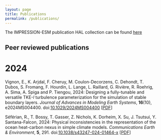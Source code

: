 ```yaml
---
layout: page
title: Publications
permalink: /publications/
---
```


The IMPRESSION-ESM publication HAL collection can be found [here](https://hal.science/TRACCS-PC7-IMPRESSION-ESM)

## Peer reviewed publications

# 2024

Vignon, E., K. Arjdal, F. Cheruy, M. Coulon-Decorzens, C. Dehondt, T. Dubos, S. Fromang, F. Hourdin, L. Lange, L. Raillard, G. Rivière, R. Roehrig, A. Sima, A. Spiga and P. Tiengou, 2024: Designing a fully-tunable and versatile TKE-*l* turbulence parameterization for the simulation of stable boundary layers. *Journal of Advances in Modeling Earth Systems*, **16**(10), e2024MS004400. doi:[10.1029/2024MS004400](https://doi.org/10.1029/2024MS004400) [[PDF](https://hal.science/hal-04737007/file/Vignon_2024.pdf)]

Séférian, R., T. Bossy, T. Gasser, Z. Nichols, K. Dorheim, X. Su, J. Tsutsui, Y. Santana-Falcon, 2024: Physical inconsistencies in the representation of the ocean heat-carbon nexus in simple climate models. *Communications Earth & Environment*, **5**, 291. doi:[10.1038/s43247-024-01464-x](https://dx.doi.org/10.1038/s43247-024-01464-x) [[PDF](https://hal.science/hal-04606231/file/s43247-024-01464-x.pdf)]
